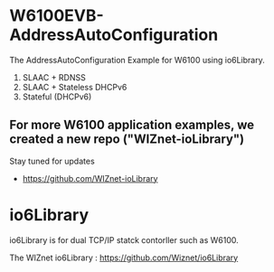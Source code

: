 # W6100EVB-AddressAutoConfiguration
The AddressAutoConfiguration Example for W6100 using io6Library.

1. SLAAC + RDNSS
2. SLAAC + Stateless DHCPv6
3. Stateful (DHCPv6)

## For more W6100 application examples, we created a new repo ("WIZnet-ioLibrary")
Stay tuned for updates
- https://github.com/WIZnet-ioLibrary

# io6Library
io6Library is for dual TCP/IP statck contorller such as W6100.

The WIZnet io6Library : https://github.com/Wiznet/io6Library